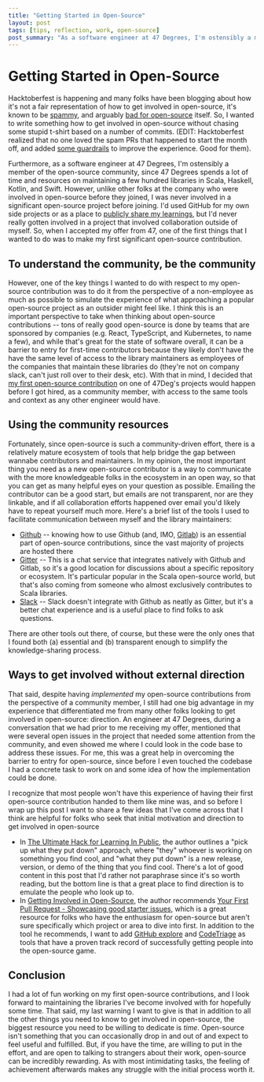 ```yaml
---
title: "Getting Started in Open-Source"
layout: post
tags: [tips, reflection, work, open-source]
post_summary: "As a software engineer at 47 Degrees, I'm ostensibly a member of the open-source community, since 47 Degrees spends a lot of time and resources on maintaining a few hundred libraries in Scala, Haskell, Kotlin, and Swift.  However, unlike other folks at the company who were involved in open-source before they joined, I was never involved in a significant open-source project before joining."
---
```


# Getting Started in Open-Source

Hacktoberfest is happening and many folks have been blogging about how it's not a fair representation of how to get involved in open-source, it's known to be [spammy](https://drewdevault.com/2020/10/01/Spamtoberfest.html), and arguably [bad for open-source](https://blog.domenic.me/hacktoberfest/) itself.  So, I wanted to write something how to get involved in open-source without chasing some stupid t-shirt based on a number of commits. (EDIT: Hacktoberfest realized that no one loved the spam PRs that happened to start the month off, and added [some guardrails](https://hacktoberfest.digitalocean.com/details) to improve the experience.  Good for them).

Furthermore, as a software engineer at 47 Degrees, I'm ostensibly a member of the open-source community, since 47 Degrees spends a lot of time and resources on maintaining a few hundred libraries in Scala, Haskell, Kotlin, and Swift.  However, unlike other folks at the company who were involved in open-source before they joined, I was never involved in a significant open-source project before joining.  I'd used GitHub for my own side projects or as a place to [publicly share my learnings](https://www.swyx.io/learn-in-public/), but I'd never really gotten involved in a project that involved collaboration outside of myself.   So, when I accepted my offer from 47, one of the first things that I wanted to do was to make my first significant open-source contribution.

## To understand the community, be the community

However, one of the key things I wanted to do with respect to my open-source contribution was to do it from the perspective of a non-employee as much as possible to simulate the experience of what approaching a popular open-source project as an outsider might feel like.  I think this is an important perspective to take when thinking about open-source contributions -- tons of really good open-source is done by teams that are sponsored by companies (e.g. React, TypeScript, and Kubernetes, to name a few), and while that's great for the state of software overall, it can be a barrier to entry for first-time contributors because they likely don't have the have the same level of access to the library maintainers as employees of the companies that maintain these libraries do (they're not on company slack, can't just roll over to their desk, etc).  With that in mind, I decided that [my first open-source contribution](https://github.com/higherkindness/mu-scala-examples/pull/12) on one of 47Deg's projects would happen before I got hired, as a community member, with access to the same tools and context as any other engineer would have.  

## Using the community resources

Fortunately, since open-source is such a community-driven effort, there is a relatively mature ecosystem of tools that help bridge the gap between wannabe contributors and maintainers.  In my opinion, the most important thing you need as a new open-source contributor is a way to communicate with the more knowledgeable folks in the ecosystem in an open way, so that you can get as many helpful eyes on your question as possible.  Emailing the contributor can be a good start, but emails are not transparent, nor are they linkable, and if all collaboration efforts happened over email you'd likely have to repeat yourself much more.  Here's a brief list of the tools I used to facilitate communication between myself and the library maintainers:

* [Github](https://github.com/) -- knowing how to use Github (and, IMO, [Gitlab](https://gitlab.com/explore)) is an essential part of open-source contributions, since the vast majority of projects are hosted there
* [Gitter](https://gitter.im/) -- This is a chat service that integrates natively with Github and Gitlab, so it's a good location for discussions about a specific repository or ecosystem.  It's particular popular in the Scala open-source world, but that's also coming from someone who almost exclusively contributes to Scala libraries.
* [Slack](https://slack.com/) -- Slack doesn't integrate with Github as neatly as Gitter, but it's a better chat experience and is a useful place to find folks to ask questions.

There are other tools out there, of course, but these were the only ones that I found both (a) essential and (b) transparent enough to simplify the knowledge-sharing process.

## Ways to get involved without external direction

That said, despite having _implemented_ my open-source contributions from the perspective of a community member, I still had one big advantage in my experience that differentiated me from many other folks looking to get involved in open-source: direction.  An engineer at 47 Degrees, during a conversation that we had prior to me receiving my offer, mentioned that were several open issues in the project that needed some attention from the community, and even showed me where I could look in the code base to address these issues.  For me, this was a great help in overcoming the barrier to entry for open-source, since before I even touched the codebase I had a concrete task to work on and some idea of how the implementation could be done.  

I recognize that most people won't have this experience of having their first open-source contribution handed to them like mine was, and so before I wrap up this post I want to share a few ideas that I've come across that I think are helpful for folks who seek that initial motivation and direction to get involved in open-source

* In [The Ultimate Hack for Learning In Public](https://www.swyx.io/learn-in-public-hack/), the author outlines a "pick up what they put down" approach, where "they" whoever is working on something you find cool, and "what they put down" is a new release, version, or demo of the thing that you find cool.  There's a lot of good content in this post that I'd rather not paraphrase since it's so worth reading, but the bottom line is that a great place to find direction is to emulate the people who look up to.
* In [Getting Involved in Open-Source](https://alexeyzabelin.com/getting-involved-in-open-source/), the author recommends [Your First Pull Request - Showcasing good starter issues](https://yourfirstpr.github.io/), which is a great resource for folks who have the enthusiasm for open-source but aren't sure specifically which project or area to dive into first.  In addition to the tool he recommends, I want to add [GitHub explore](https://github.com/explore) and [CodeTriage](https://codetriage.com/) as tools that have a proven track record of successfully getting people into the open-source game.

## Conclusion

I had a lot of fun working on my first open-source contributions, and I look forward to maintaining the libraries I've become involved with for hopefully some time.  That said, my last warning I want to give is that in addition to all the other things you need to know to get involved in open-source, the biggest resource you need to be willing to dedicate is _time_.  Open-source isn't something that you can occasionally drop in and out of and expect to feel useful and fulfilled.  But, if you have the time, are willing to put in the effort, and are open to talking to strangers about their work, open-source can be incredibly rewarding.  As with most intimidating tasks, the feeling of achievement afterwards makes any struggle with the initial process worth it.
